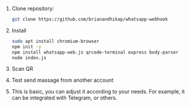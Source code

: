 1. Clone repository:
   ```bash
   git clone https://github.com/brianandhikap/whatsapp-webhook
   
2. Install
   ```bash
   sudo apt install chromium-browser
   npm init -y
   npm install whatsapp-web.js qrcode-terminal express body-parser
   node index.js

3. Scan QR

4. Test send massage from another account

5. This is basic, you can adjust it according to your needs. For example, it can be integrated with Telegram, or others.
